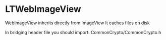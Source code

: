 # LTWebImageView

WebImageView inherits directly from ImageView
It caches files on disk

In bridging header file you should import: 
CommonCrypto/CommonCrypto.h
